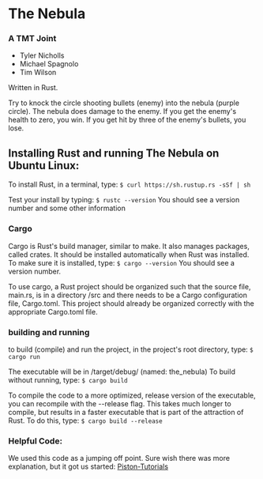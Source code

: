 # The Nebula
### A TMT Joint
* Tyler Nicholls
* Michael Spagnolo
* Tim Wilson

Written in Rust.

Try to knock the circle shooting bullets (enemy) into the nebula (purple circle).
The nebula does damage to the enemy. If you get the enemy's health to zero,
you win. If you get hit by three of the enemy's bullets, you lose.


## Installing Rust and running The Nebula on Ubuntu Linux:

To install Rust, in a terminal, type:
`
$ curl https://sh.rustup.rs -sSf | sh
`

Test your install by typing:
`
$ rustc --version
`
You should see a version number and some other information

### Cargo
Cargo is Rust's build manager, similar to make. It also manages packages,
called crates. It should be installed automatically when Rust was installed.
To make sure it is installed, type:
`
$ cargo --version
`
You should see a version number.

To use cargo, a Rust project should be organized such that the source
file, main.rs, is in a directory /src and there needs to be a Cargo
configuration file, Cargo.toml. This project should already be organized
correctly with the appropriate Cargo.toml file.

### building and running
to build (compile) and run the project, in the project's root directory, type:
`
$ cargo run
`

The executable will be in /target/debug/ (named: the_nebula) To build
without running, type:
`
$ cargo build
`

To compile the code to a more optimized, release version of the executable,
you can recompile with the --release flag. This takes much longer to compile,
but results in a faster executable that is part of the attraction of
Rust. To do this, type:
`
$ cargo build --release
`

### Helpful Code:
We used this code as a jumping off point. Sure wish there was more explanation, but
it got us started:
[Piston-Tutorials](https://github.com/PistonDevelopers/Piston-Tutorials/tree/master/getting-started)

